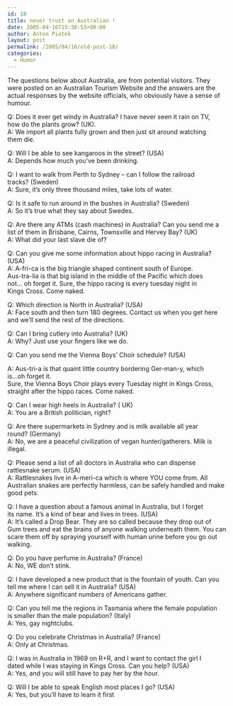 ```yaml
---
id: 18
title: never trust an Australian !
date: 2005-04-16T15:38:53+00:00
author: Anton Piatek
layout: post
permalink: /2005/04/16/old-post-18/
categories:
  - Humor
---
```

The questions below about Australia, are from potential visitors. They  
were posted on an Australian Tourism Website and the answers are the  
actual responses by the website officials, who obviously have a sense of  
humour.

Q: Does it ever get windy in Australia? I have never seen it rain on TV,  
how do the plants grow? (UK).  
A: We import all plants fully grown and then just sit around watching  
them die.

Q: Will I be able to see kangaroos in the street? (USA)  
A: Depends how much you&#8217;ve been drinking.

Q: I want to walk from Perth to Sydney &#8211; can I follow the railroad  
tracks? (Sweden)  
A: Sure, it&#8217;s only three thousand miles, take lots of water.

Q: Is it safe to run around in the bushes in Australia? (Sweden)  
A: So it&#8217;s true what they say about Swedes.

Q: Are there any ATMs (cash machines) in Australia? Can you send me a  
list of them in Brisbane, Cairns, Townsville and Hervey Bay? (UK)  
A: What did your last slave die of?

Q: Can you give me some information about hippo racing in Australia?  
(USA)  
A: A-fri-ca is the big triangle shaped continent south of Europe.  
Aus-tra-lia is that big island in the middle of the Pacific which does  
not&#8230; oh forget it. Sure, the hippo racing is every tuesday night in  
Kings Cross. Come naked.

Q: Which direction is North in Australia? (USA)  
A: Face south and then turn 180 degrees. Contact us when you get here  
and we&#8217;ll send the rest of the directions.

Q: Can I bring cutlery into Australia? (UK)  
A: Why? Just use your fingers like we do.

Q: Can you send me the Vienna Boys&#8217; Choir schedule? (USA)

A: Aus-tri-a is that quaint little country bordering Ger-man-y, which  
is&#8230;oh forget it.  
Sure, the Vienna Boys Choir plays every Tuesday night in Kings Cross,  
straight after the hippo races. Come naked.

Q: Can I wear high heels in Australia? ( UK)  
A: You are a British politician, right?

Q: Are there supermarkets in Sydney and is milk available all year  
round? (Germany)  
A: No, we are a peaceful civilization of vegan hunter/gatherers. Milk is  
illegal.

Q: Please send a list of all doctors in Australia who can dispense  
rattlesnake serum. (USA)  
A: Rattlesnakes live in A-meri-ca which is where YOU come from. All  
Australian snakes are perfectly harmless, can be safely handled and make  
good pets.

Q: I have a question about a famous animal in Australia, but I forget  
its name. It&#8217;s a kind of bear and lives in trees. (USA)  
A: It&#8217;s called a Drop Bear. They are so called because they drop out of  
Gum trees and eat the brains of anyone walking underneath them. You can  
scare them off by spraying yourself with human urine before you go out  
walking.

Q: Do you have perfume in Australia? (France)  
A: No, WE don&#8217;t stink.

Q: I have developed a new product that is the fountain of youth. Can you  
tell me where I can sell it in Australia? (USA)  
A: Anywhere significant numbers of Americans gather.

Q: Can you tell me the regions in Tasmania where the female population  
is smaller than the male population? (Italy)  
A: Yes, gay nightclubs.

Q: Do you celebrate Christmas in Australia? (France)  
A: Only at Christmas.

Q: I was in Australia in 1969 on R+R, and I want to contact the girl I  
dated while I was staying in Kings Cross. Can you help? (USA)  
A: Yes, and you will still have to pay her by the hour.

Q: Will I be able to speak English most places I go? (USA)  
A: Yes, but you&#8217;ll have to learn it first